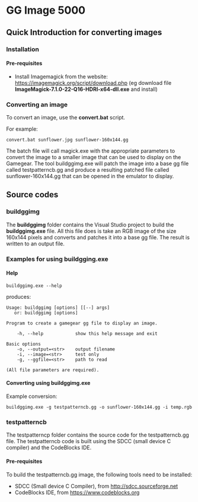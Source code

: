 # GG Image 5000

## Quick Introduction for converting images

### Installation

#### Pre-requisites

* Install Imagemagick from the website: https://imagemagick.org/script/download.php (eg download file **ImageMagick-7.1.0-22-Q16-HDRI-x64-dll.exe** and install)

### Converting an image

To convert an image, use the **convert.bat** script. 

For example:

```
convert.bat sunflower.jpg sunflower-160x144.gg
```

The batch file will call magick.exe with the appropriate parameters to convert the image to a smaller image that can be used to display on the Gamegear. The tool buildggimg.exe will patch the image into a base gg file called testpatterncb.gg and produce a resulting patched file called sunflower-160x144.gg that can be opened in the emulator to display.

## Source codes

### buildggimg

The **buildggimg** folder contains the Visual Studio project to build the **buildggimg.exe** file. All this file does is take an RGB image of the size 160x144 pixels and converts and patches it into a base gg file. The result is written to an output file.

### Examples for using buildgging.exe

#### Help

```
buildggimg.exe --help
```

produces:
```
Usage: buildggimg [options] [[--] args]
   or: buildggimg [options]

Program to create a gamegear gg file to display an image.

    -h, --help            show this help message and exit

Basic options
    -o, --output=<str>    output filename
    -i, --image=<str>     test only
    -g, --ggfile=<str>    path to read

(All file parameters are required).
```

#### Converting using buildggimg.exe

Example conversion:
```
buildggimg.exe -g testpatterncb.gg -o sunflower-160x144.gg -i temp.rgb
```

### testpatterncb

The testpatterncp folder contains the source code for the testpatterncb.gg file. The testpatterncb code is built using the SDCC (small device C compiler) and the CodeBlocks IDE.

#### Pre-requisites

To build the testpatterncb.gg image, the following tools need to be installed:

* SDCC (Small device C Compiler), from http://sdcc.sourceforge.net
* CodeBlocks IDE, from https://www.codeblocks.org


